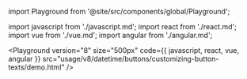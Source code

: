 import Playground from '@site/src/components/global/Playground';

import javascript from './javascript.md';
import react from './react.md';
import vue from './vue.md';
import angular from './angular.md';

<Playground
  version="8"
  size="500px"
  code={{ javascript, react, vue, angular }}
  src="usage/v8/datetime/buttons/customizing-button-texts/demo.html"
/>
